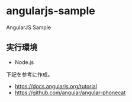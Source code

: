 # angularjs-sample

AngularJS Sample

## 実行環境

* Node.js

下記を参考に作成。

* <https://docs.angularjs.org/tutorial>
* <https://github.com/angular/angular-phonecat>
